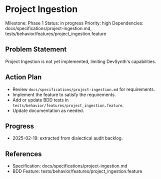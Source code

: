 # Project Ingestion
Milestone: Phase 1
Status: in progress
Priority: high
Dependencies: docs/specifications/project-ingestion.md, tests/behavior/features/project_ingestion.feature

## Problem Statement
Project Ingestion is not yet implemented, limiting DevSynth's capabilities.


## Action Plan
- Review `docs/specifications/project-ingestion.md` for requirements.
- Implement the feature to satisfy the requirements.
- Add or update BDD tests in `tests/behavior/features/project_ingestion.feature`.
- Update documentation as needed.

## Progress
- 2025-02-19: extracted from dialectical audit backlog.

## References
- Specification: docs/specifications/project-ingestion.md
- BDD Feature: tests/behavior/features/project_ingestion.feature
